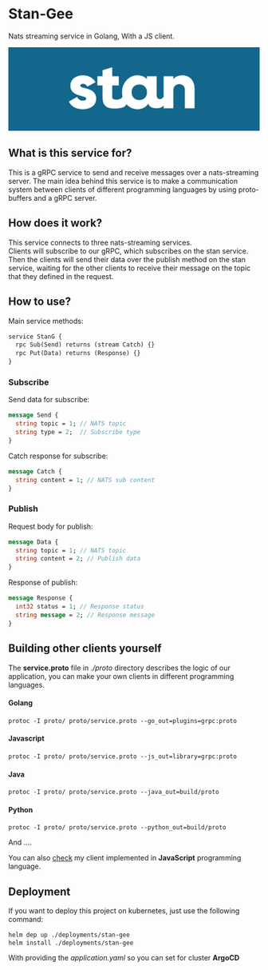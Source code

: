 # Stan-Gee
Nats streaming service in Golang, With a JS client.

<img src="./assets/main.png" width="700" />

## What is this service for?
This is a gRPC service to send and receive messages over a nats-streaming
server. The main idea behind this service is to make a communication system
between clients of different programming languages by using proto-buffers 
and a gRPC server.

## How does it work?
This service connects to three nats-streaming services.<br />
Clients will subscribe to our gRPC, which subscribes on the stan service. Then
the clients will send their data over the publish method on the stan service, waiting
for the other clients to receive their message on the topic that
they defined in the request.

## How to use?
Main service methods:
```protobuf
service StanG {
  rpc Sub(Send) returns (stream Catch) {}
  rpc Put(Data) returns (Response) {}
}
```

### Subscribe
Send data for subscribe:
```protobuf
message Send {
  string topic = 1; // NATS topic
  string type = 2;  // Subscribe type
}
```

Catch response for subscribe:
```protobuf
message Catch {
  string content = 1; // NATS sub content
}
```

### Publish
Request body for publish:
```protobuf
message Data {
  string topic = 1; // NATS topic
  string content = 2; // Publish data
}
```

Response of publish:
```protobuf
message Response {
  int32 status = 1; // Response status
  string message = 2; // Response message
}
```

## Building other clients yourself
The **service.proto** file in _./proto_ directory describes the logic of our application,
you can make your own clients in different programming languages.

#### Golang
```shell
protoc -I proto/ proto/service.proto --go_out=plugins=grpc:proto
```

#### Javascript
```shell
protoc -I proto/ proto/service.proto --js_out=library=grpc:proto
```

#### Java
```shell
protoc -I proto/ proto/service.proto --java_out=build/proto
```

#### Python
```shell
protoc -I proto/ proto/service.proto --python_out=build/proto
```

And ....

You can also [check](client/README.md) my client implemented in **JavaScript** programming language.

## Deployment
If you want to deploy this project on kubernetes, just use the following command:
```shell
helm dep up ./deployments/stan-gee
helm install ./deployments/stan-gee
```

With providing the _application.yaml_ so you can set for cluster **ArgoCD**
